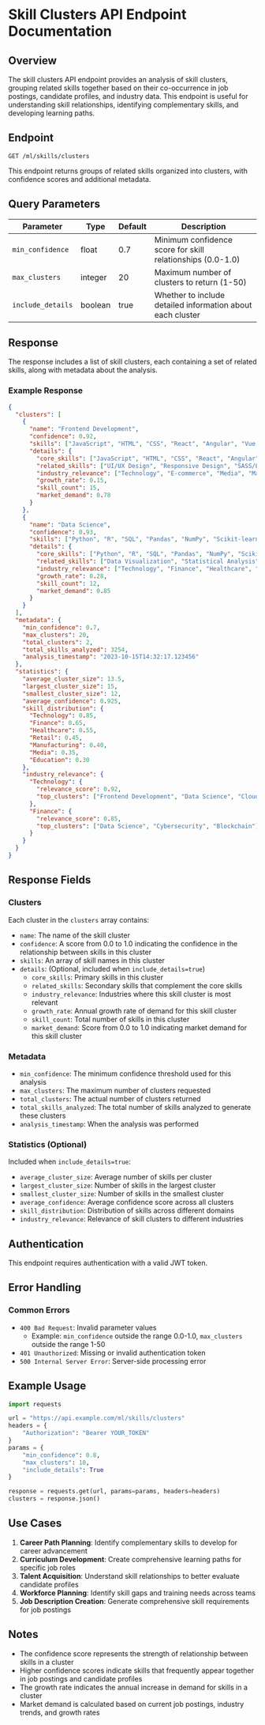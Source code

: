 # Skill Clusters API Endpoint Documentation

## Overview

The skill clusters API endpoint provides an analysis of skill clusters, grouping related skills together based on their co-occurrence in job postings, candidate profiles, and industry data. This endpoint is useful for understanding skill relationships, identifying complementary skills, and developing learning paths.

## Endpoint

```
GET /ml/skills/clusters
```

This endpoint returns groups of related skills organized into clusters, with confidence scores and additional metadata.

## Query Parameters

| Parameter | Type | Default | Description |
|-----------|------|---------|-------------|
| `min_confidence` | float | 0.7 | Minimum confidence score for skill relationships (0.0-1.0) |
| `max_clusters` | integer | 20 | Maximum number of clusters to return (1-50) |
| `include_details` | boolean | true | Whether to include detailed information about each cluster |

## Response

The response includes a list of skill clusters, each containing a set of related skills, along with metadata about the analysis.

### Example Response

```json
{
  "clusters": [
    {
      "name": "Frontend Development",
      "confidence": 0.92,
      "skills": ["JavaScript", "HTML", "CSS", "React", "Angular", "Vue.js", "TypeScript", "Redux", "Webpack", "UI/UX Design", "Responsive Design", "SASS/LESS", "Jest", "Cypress", "Storybook"],
      "details": {
        "core_skills": ["JavaScript", "HTML", "CSS", "React", "Angular", "Vue.js", "TypeScript", "Redux", "Webpack"],
        "related_skills": ["UI/UX Design", "Responsive Design", "SASS/LESS", "Jest", "Cypress", "Storybook"],
        "industry_relevance": ["Technology", "E-commerce", "Media", "Marketing"],
        "growth_rate": 0.15,
        "skill_count": 15,
        "market_demand": 0.78
      }
    },
    {
      "name": "Data Science",
      "confidence": 0.93,
      "skills": ["Python", "R", "SQL", "Pandas", "NumPy", "Scikit-learn", "TensorFlow", "PyTorch", "Data Visualization", "Statistical Analysis", "Machine Learning", "Big Data"],
      "details": {
        "core_skills": ["Python", "R", "SQL", "Pandas", "NumPy", "Scikit-learn", "TensorFlow", "PyTorch"],
        "related_skills": ["Data Visualization", "Statistical Analysis", "Machine Learning", "Big Data"],
        "industry_relevance": ["Technology", "Finance", "Healthcare", "Retail", "Manufacturing"],
        "growth_rate": 0.28,
        "skill_count": 12,
        "market_demand": 0.85
      }
    }
  ],
  "metadata": {
    "min_confidence": 0.7,
    "max_clusters": 20,
    "total_clusters": 2,
    "total_skills_analyzed": 3254,
    "analysis_timestamp": "2023-10-15T14:32:17.123456"
  },
  "statistics": {
    "average_cluster_size": 13.5,
    "largest_cluster_size": 15,
    "smallest_cluster_size": 12,
    "average_confidence": 0.925,
    "skill_distribution": {
      "Technology": 0.85,
      "Finance": 0.65,
      "Healthcare": 0.55,
      "Retail": 0.45,
      "Manufacturing": 0.40,
      "Media": 0.35,
      "Education": 0.30
    },
    "industry_relevance": {
      "Technology": {
        "relevance_score": 0.92,
        "top_clusters": ["Frontend Development", "Data Science", "Cloud Computing"]
      },
      "Finance": {
        "relevance_score": 0.85,
        "top_clusters": ["Data Science", "Cybersecurity", "Blockchain"]
      }
    }
  }
}
```

## Response Fields

### Clusters

Each cluster in the `clusters` array contains:

- `name`: The name of the skill cluster
- `confidence`: A score from 0.0 to 1.0 indicating the confidence in the relationship between skills in this cluster
- `skills`: An array of skill names in this cluster
- `details`: (Optional, included when `include_details=true`)
  - `core_skills`: Primary skills in this cluster
  - `related_skills`: Secondary skills that complement the core skills
  - `industry_relevance`: Industries where this skill cluster is most relevant
  - `growth_rate`: Annual growth rate of demand for this skill cluster
  - `skill_count`: Total number of skills in this cluster
  - `market_demand`: Score from 0.0 to 1.0 indicating market demand for this skill cluster

### Metadata

- `min_confidence`: The minimum confidence threshold used for this analysis
- `max_clusters`: The maximum number of clusters requested
- `total_clusters`: The actual number of clusters returned
- `total_skills_analyzed`: The total number of skills analyzed to generate these clusters
- `analysis_timestamp`: When the analysis was performed

### Statistics (Optional)

Included when `include_details=true`:

- `average_cluster_size`: Average number of skills per cluster
- `largest_cluster_size`: Number of skills in the largest cluster
- `smallest_cluster_size`: Number of skills in the smallest cluster
- `average_confidence`: Average confidence score across all clusters
- `skill_distribution`: Distribution of skills across different domains
- `industry_relevance`: Relevance of skill clusters to different industries

## Authentication

This endpoint requires authentication with a valid JWT token.

## Error Handling

### Common Errors

- `400 Bad Request`: Invalid parameter values
  - Example: `min_confidence` outside the range 0.0-1.0, `max_clusters` outside the range 1-50
- `401 Unauthorized`: Missing or invalid authentication token
- `500 Internal Server Error`: Server-side processing error

## Example Usage

```python
import requests

url = "https://api.example.com/ml/skills/clusters"
headers = {
    "Authorization": "Bearer YOUR_TOKEN"
}
params = {
    "min_confidence": 0.8,
    "max_clusters": 10,
    "include_details": True
}

response = requests.get(url, params=params, headers=headers)
clusters = response.json()
```

## Use Cases

1. **Career Path Planning**: Identify complementary skills to develop for career advancement
2. **Curriculum Development**: Create comprehensive learning paths for specific job roles
3. **Talent Acquisition**: Understand skill relationships to better evaluate candidate profiles
4. **Workforce Planning**: Identify skill gaps and training needs across teams
5. **Job Description Creation**: Generate comprehensive skill requirements for job postings

## Notes

- The confidence score represents the strength of relationship between skills in a cluster
- Higher confidence scores indicate skills that frequently appear together in job postings and candidate profiles
- The growth rate indicates the annual increase in demand for skills in a cluster
- Market demand is calculated based on current job postings, industry trends, and growth rates 